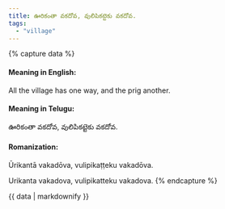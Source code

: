 ```yaml
---
title: ఊరికంతా వకదోవ, వులిపికట్టెకు వకదోవ.
tags:
  - "village"
---
```


{% capture data %}
#### Meaning in English:
All the village has one way, and the prig another.

#### Meaning in Telugu:
ఊరికంతా వకదోవ, వులిపికట్టెకు వకదోవ.

#### Romanization:
Ūrikantā vakadōva, vulipikaṭṭeku vakadōva.

Urikanta vakadova, vulipikatteku vakadova.
{% endcapture %}

{{ data | markdownify }}

